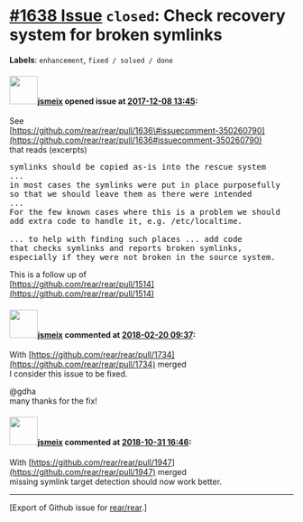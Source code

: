 [\#1638 Issue](https://github.com/rear/rear/issues/1638) `closed`: Check recovery system for broken symlinks
============================================================================================================

**Labels**: `enhancement`, `fixed / solved / done`

#### <img src="https://avatars.githubusercontent.com/u/1788608?u=925fc54e2ce01551392622446ece427f51e2f0ce&v=4" width="50">[jsmeix](https://github.com/jsmeix) opened issue at [2017-12-08 13:45](https://github.com/rear/rear/issues/1638):

See  
[https://github.com/rear/rear/pull/1636\#issuecomment-350260790](https://github.com/rear/rear/pull/1636#issuecomment-350260790)  
that reads (excerpts)

<pre>
symlinks should be copied as-is into the rescue system
...
in most cases the symlinks were put in place purposefully
so that we should leave them as there were intended
...
For the few known cases where this is a problem we should
add extra code to handle it, e.g. /etc/localtime.

... to help with finding such places ... add code
that checks symlinks and reports broken symlinks,
especially if they were not broken in the source system.
</pre>

This is a follow up of  
[https://github.com/rear/rear/pull/1514](https://github.com/rear/rear/pull/1514)

#### <img src="https://avatars.githubusercontent.com/u/1788608?u=925fc54e2ce01551392622446ece427f51e2f0ce&v=4" width="50">[jsmeix](https://github.com/jsmeix) commented at [2018-02-20 09:37](https://github.com/rear/rear/issues/1638#issuecomment-366920703):

With
[https://github.com/rear/rear/pull/1734](https://github.com/rear/rear/pull/1734)
merged  
I consider this issue to be fixed.

@gdha  
many thanks for the fix!

#### <img src="https://avatars.githubusercontent.com/u/1788608?u=925fc54e2ce01551392622446ece427f51e2f0ce&v=4" width="50">[jsmeix](https://github.com/jsmeix) commented at [2018-10-31 16:46](https://github.com/rear/rear/issues/1638#issuecomment-434761786):

With
[https://github.com/rear/rear/pull/1947](https://github.com/rear/rear/pull/1947)
merged  
missing symlink target detection should now work better.

------------------------------------------------------------------------

\[Export of Github issue for
[rear/rear](https://github.com/rear/rear).\]
